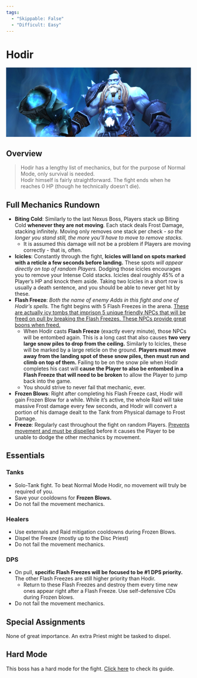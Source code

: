 ```yaml
---
tags:
  - "Skippable: False"
  - "Difficult: Easy"
---
```


# Hodir

![](../img/hodir.png)

## Overview

> Hodir has a lengthy list of mechanics, but for the purpose of Normal Mode, only survival is needed.  
> Hodir himself is fairly straightforward. The fight ends when he reaches 0 HP (though he technically doesn’t die).

## Full Mechanics Rundown

* __Biting Cold__: Similarly to the last Nexus Boss, Players stack up Biting Cold __whenever they are not moving__. Each stack deals Frost Damage, stacking infinitely. Moving only removes one stack per check - _so the longer you stand still, the more you’ll have to move to remove stacks._
    * It is assumed this damage will not be a problem if Players are moving correctly - that is, often.
* __Icicles__: Constantly through the fight, __Icicles will land on spots marked with a reticle a few seconds before landing.__ These spots _will appear directly on top of random Players._ Dodging those icicles encourages you to remove your Intense Cold stacks. Icicles deal roughly 45% of a Player’s HP and knock them aside. Taking two Icicles in a short row is usually a death sentence, and you should be able to never get hit by these.
* __Flash Freeze__: _Both the name of enemy Adds in this fight and one of Hodir’s spells._ The fight begins with 5 Flash Freezes in the arena. <ins>These are actually icy tombs that imprison 5 unique friendly NPCs that will be freed on pull by breaking the Flash Freezes. These NPCs provide great boons when freed.</ins>
    * When Hodir casts __Flash Freeze__ (exactly every minute), those NPCs will be entombed again. This is a long cast that also causes __two very large snow piles to drop from the ceiling.__ Similarly to Icicles, these will be marked by a large reticle on the ground. __Players must move away from the landing spot of these snow piles, then must run and climb on top of them.__ Failing to be on the snow pile when Hodir completes his cast will __cause the Player to also be entombed in a Flash Freeze that will need to be broken__ to allow the Player to jump back into the game.
    * You should strive to never fail that mechanic, ever.
* __Frozen Blows__: Right after completing his Flash Freeze cast, Hodir will gain Frozen Blow for a while. While it’s active, the whole Raid will take massive Frost damage every few seconds, and Hodir will convert a portion of his damage dealt to the Tank from Physical damage to Frost Damage.
* __Freeze__: Regularly cast throughout the fight on random Players. <ins>Prevents movement and must be dispelled</ins> before it causes the Player to be unable to dodge the other mechanics by movement.

## Essentials

### Tanks

* Solo-Tank fight. To beat Normal Mode Hodir, no movement will truly be required of you.
* Save your cooldowns for __Frozen Blows.__
* Do not fail the movement mechanics.

### Healers

* Use externals and Raid mitigation cooldowns during Frozen Blows.
* Dispel the Freeze (mostly up to the Disc Priest)
* Do not fail the movement mechanics.

### DPS

* On pull, __specific Flash Freezes will be focused to be #1 DPS priority.__ The other Flash Freezes are still higher priority than Hodir.
    * Return to these Flash Freezes and destroy them every time new ones appear right after a Flash Freeze.
Use self-defensive CDs during Frozen blows.
* Do not fail the movement mechanics.

## Special Assignments

None of great importance. An extra Priest might be tasked to dispel.

## Hard Mode

This boss has a hard mode for the fight. [Click here](../hard/hodir.md) to check its guide.
